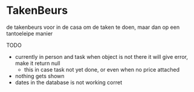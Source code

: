 # TakenBeurs
de takenbeurs voor in de casa om de taken te doen, maar dan op een tantoeleipe manier

TODO
- currently in person and task when object is not there it will give error, make it return null
    - this in case task not yet done, or even when no price attached
- nothing gets shown
- dates in the database is not working corret
